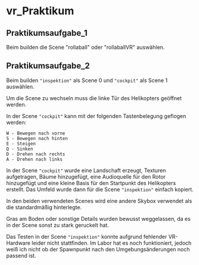 # vr_Praktikum

## Praktikumsaufgabe_1
Beim builden die Scene "rollaball" oder "rollaballVR" auswählen.


## Praktikumsaufgabe_2

Beim builden ```"inspektion"``` als Scene 0 und ```"cockpit"``` als Scene 1 auswählen.

Um die Scene zu wechseln muss die linke Tür des Helikopters geöffnet werden.

In der Scene ``"cockpit"`` kann mit der folgenden Tastenbelegung geflogen werden:
```
W - Bewegen nach vorne 
S - Bewegen nach hinten 
E - Steigen 
Q - Sinken 
D - Drehen nach rechts 
A - Drehen nach links 
```
In der Scene ```"cockpit"``` wurde eine Landschaft erzeugt, Texturen aufgetragen, Bäume hinzugefügt, eine Audioquelle für den Rotor hinzugefügt und eine kleine Basis für den Startpunkt des Helikopters erstellt. Das Umfeld wurde dann für die Scene ```"inspektion"``` einfach kopiert.

In den beiden verwendeten Scenes wird eine andere Skybox verwendet als die standardmäßig hinterlegte.

Gras am Boden oder sonstige Details wurden bewusst weggelassen, da es in der Scene sonst zu stark geruckelt hat.

Das Testen in der Scene ```"inspektion"``` konnte aufgrund fehlender VR-Hardware leider nicht stattfinden. Im Labor hat es noch funktioniert, jedoch weiß ich nicht ob der Spawnpunkt nach den Umgebungsänderungen noch passend ist.
